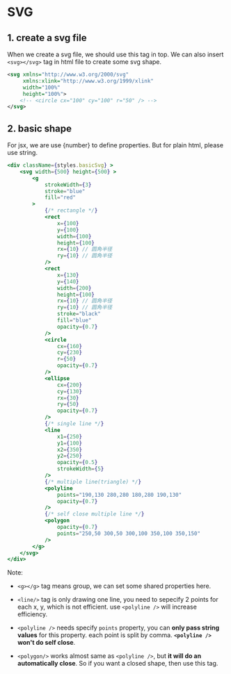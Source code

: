 # SVG

## 1. create a svg file

When we create a svg file, we should use this tag in top. We can also insert `<svg></svg>` tag in html file to create some svg shape.

```xml
<svg xmlns="http://www.w3.org/2000/svg"
     xmlns:xlink="http://www.w3.org/1999/xlink"
     width="100%"
     height="100%">
    <!-- <circle cx="100" cy="100" r="50" /> -->
</svg>
```

## 2. basic shape

For jsx, we are use {number} to define properties. But for plain html, please use string.

```jsx
<div className={styles.basicSvg} >
    <svg width={500} height={500} >
        <g
            strokeWidth={3}
            stroke="blue"
            fill="red"
        >
            {/* rectangle */}
            <rect
                x={100}
                y={100}
                width={100}
                height={100}
                rx={10} // 圆角半径
                ry={10} // 圆角半径
            />
            <rect
                x={130}
                y={140}
                width={200}
                height={100}
                rx={10} // 圆角半径
                ry={10} // 圆角半径
                stroke="black"
                fill="blue"
                opacity={0.7}
            />
            <circle
                cx={160}
                cy={230}
                r={50}
                opacity={0.7}
            />
            <ellipse
                cx={200}
                cy={130}
                rx={30}
                ry={50}
                opacity={0.7}
            />
            {/* single line */}
            <line
                x1={250}
                y1={100}
                x2={350}
                y2={250}
                opacity={0.5}
                strokeWidth={5}
            />
            {/* multiple line(triangle) */}
            <polyline
                points="190,130 280,280 180,280 190,130"
                opacity={0.7}
            />
            {/* self close multiple line */}
            <polygon
                opacity={0.7}
                points="250,50 300,50 300,100 350,100 350,150"
            />
        </g>
    </svg>
</div>
```

Note:

- `<g></g>` tag means group, we can set some shared properties here.

- `<line/>` tag is only drawing one line, you need to sepecify 2 points for each x, y, which is not efficient. use `<polyline />` will increase efficiency.

- `<polyline />` needs specify `points` property, you can **only pass string values** for this property. each point is split by comma. **`<polyline />` won't do self close**.

- `<polygon/>` works almost same as `<polyline />`, but **it will do an automatically close**. So if you want a closed shape, then use this tag.